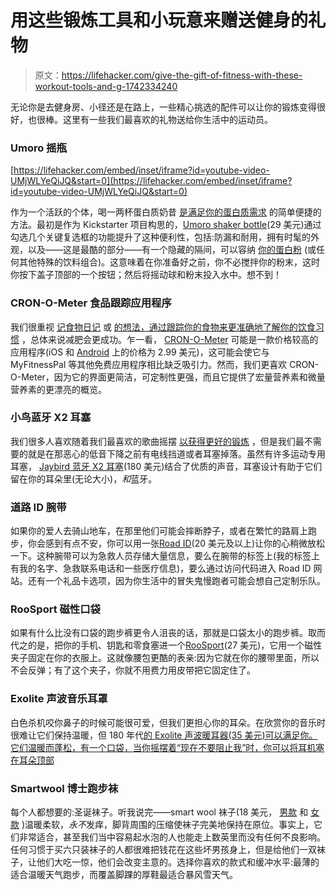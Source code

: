 # 用这些锻炼工具和小玩意来赠送健身的礼物

> 原文：<https://lifehacker.com/give-the-gift-of-fitness-with-these-workout-tools-and-g-1742334240>

无论你是去健身房、小径还是在路上，一些精心挑选的配件可以让你的锻炼变得很好，也很棒。这里有一些我们最喜欢的礼物送给你生活中的运动员。



### Umoro 摇瓶

 [https://lifehacker.com/embed/inset/iframe?id=youtube-video-UMjWLYeQiJQ&start=0](https://lifehacker.com/embed/inset/iframe?id=youtube-video-UMjWLYeQiJQ&start=0) 

作为一个活跃的个体，喝一两杯蛋白质奶昔 [是满足你的蛋白质需求](http://vitals.lifehacker.com/this-infographic-shows-what-25-grams-of-protein-looks-l-1721365486) 的简单便捷的方法。最初是作为 Kickstarter 项目构思的，[Umoro shaker bottle](https://www.amazon.com/dp/B00NY3OHYA?asc_campaign=InlineText&asc_refurl=https://lifehacker.com/give-the-gift-of-fitness-with-these-workout-tools-and-g-1742334240&asc_source=&linkCode=ogi&psc=1&smid=AV66SG0VU11AG&tag=kinjalifehackerlink-20&th=1)(29 美元)通过勾选几个关键复选框的功能提升了这种便利性，包括:防漏和耐用，拥有时髦的外观，以及——这是最酷的部分——有一个隐藏的隔间，可以容纳 [你的蛋白粉](http://vitals.lifehacker.com/the-difference-between-various-kinds-of-protein-supplem-1710245649) (或任何其他特殊的饮料组合)。这意味着在你准备好之前，你不必搅拌你的粉末，这时你按下盖子顶部的一个按钮；然后将摇动球和粉末投入水中。想不到！

### CRON-O-Meter 食品跟踪应用程序

我们很重视 [记食物日记](http://lifehacker.com/keep-a-daily-food-diary-to-track-your-diet-lose-weight-5964540) 或 [的想法，通过跟踪你的食物来更准确地了解你的饮食习惯](http://vitals.lifehacker.com/transform-your-eating-your-start-to-finish-guide-to-fo-1727847868) ，总体来说减肥会更成功。乍一看， [CRON-O-Meter](https://cronometer.com/#) 可能是一款价格较高的应用程序(iOS 和 [Android](https://play.google.com/store/apps/details?id=com.cronometer.android&hl=en) 上的价格为 2.99 美元)，这可能会使它与 MyFitnessPal 等其他免费应用程序相比缺乏吸引力。然而，我们更喜欢 CRON-O-Meter，因为它的界面更简洁，可定制性更强，而且它提供了宏量营养素和微量营养素的更漂亮的概览。

### 小鸟蓝牙 X2 耳塞

我们很多人喜欢随着我们最喜欢的歌曲摇摆 [以获得更好的锻炼](http://lifehacker.com/why-music-helps-you-exercise-better-5991528) ，但是我们最不需要的就是在那恶心的低音下降之前有电线挡道或者耳塞掉落。虽然有许多运动专用耳塞， [Jaybird 蓝牙 X2 耳塞](http://smile.amazon.com/Jaybird-Sport-Wireless-Bluetooth-Headphones/dp/B013HSW4SM?asc_campaign=InlineText&asc_refurl=https://lifehacker.com/give-the-gift-of-fitness-with-these-workout-tools-and-g-1742334240&asc_source=&tag=kinjalifehackerlink-20)(180 美元)结合了优质的声音，耳塞设计有助于它们留在你的耳朵里(无论大小)，*和*蓝牙。

### 道路 ID 腕带

如果你的爱人去骑山地车，在那里他们可能会摔断脖子，或者在繁忙的路肩上跑步，你会感到有点不安，你可以用一张[Road ID](http://www.roadid.com/)(20 美元及以上)让你的心稍微放松一下。这种腕带可以为急救人员存储大量信息，要么在腕带的标签上(我的标签上有我的名字、急救联系电话和一些医疗信息)，要么通过访问代码进入 Road ID 网站。还有一个礼品卡选项，因为你生活中的冒失鬼慢跑者可能会想自己定制乐队。

### RooSport 磁性口袋

如果有什么比没有口袋的跑步裤更令人沮丧的话，那就是口袋太小的跑步裤。取而代之的是，把你的手机、钥匙和零食塞进一个[RooSport](http://smile.amazon.com/RooSport-2-0-Magnetic-Running-Pocket/dp/B00SVGRTJK?asc_campaign=InlineText&asc_refurl=https://lifehacker.com/give-the-gift-of-fitness-with-these-workout-tools-and-g-1742334240&asc_source=&tag=kinjalifehackerlink-20)(27 美元)，它用一个磁性夹子固定在你的衣服上。这就像腰包更酷的表亲:因为它就在你的腰带里面，所以不会反弹；有了这个夹子，你就不用费力用皮带把它固定住了。

### Exolite 声波音乐耳罩

白色杀机咬你鼻子的时候可能很可爱，但我们更担心你的耳朵。在欣赏你的音乐时很难让它们保持温暖，但 180 年代[的 Exolite 声波暖耳器(35 美元)可以满足你。它们温暖而蓬松，有一个口袋，当你摇摆着“现在不要阻止我”时，你可以将耳机塞在耳朵顶部](http://smile.amazon.com/180s-Exolite-Sonic-Ear-Warmer/dp/B00KJLEGPU?asc_campaign=InlineText&asc_refurl=https://lifehacker.com/give-the-gift-of-fitness-with-these-workout-tools-and-g-1742334240&asc_source=&tag=kinjalifehackerlink-20)

### Smartwool 博士跑步袜

每个人都想要的:圣诞袜子。听我说完——smart wool 袜子(18 美元， [男款](http://smile.amazon.com/Smartwool-Womens-Green-Ultra-Light/dp/B00EP52B6M?asc_campaign=InlineText&asc_refurl=https://lifehacker.com/give-the-gift-of-fitness-with-these-workout-tools-and-g-1742334240&asc_source=&tag=kinjalifehackerlink-20) 和 [女款](http://smile.amazon.com/SmartWool-Womens-Light-Elite-Socks/dp/B00M44B2MA?asc_campaign=InlineText&asc_refurl=https://lifehacker.com/give-the-gift-of-fitness-with-these-workout-tools-and-g-1742334240&asc_source=&tag=kinjalifehackerlink-20) )温暖柔软，*永不*发痒，脚背周围的压缩使袜子完美地保持在原位。事实上，它们非常适合，甚至我们当中容易起水泡的人也能走上数英里而没有任何不良影响。任何习惯于买六只装袜子的人都很难把钱花在这些坏男孩身上，但是给他们一双袜子，让他们大吃一惊，他们会改变主意的。选择你喜欢的款式和缓冲水平:最薄的适合温暖天气跑步，而覆盖脚踝的厚鞋最适合暴风雪天气。